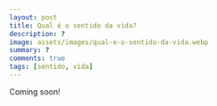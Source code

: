 ```yaml
---
layout: post
title: Qual é o sentido da vida?
description: ?
image: assets/images/qual-e-o-sentido-da-vida.webp
summary: ?
comments: true
tags: [sentido, vida]
---
```


Coming soon!